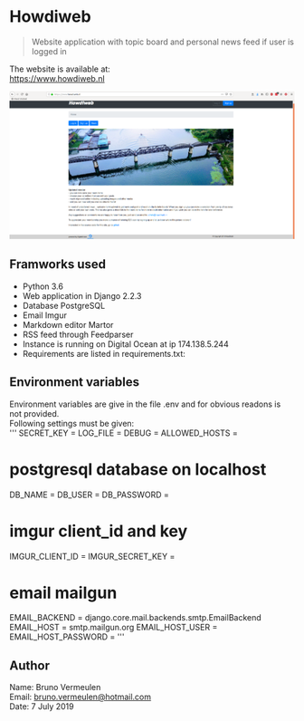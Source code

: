 # Howdiweb
>Website application with topic board and personal news feed if user is logged in

The website is available at:  
https://www.howdiweb.nl  

![](howdiweb_screenshot.png)

## Framworks used
- Python 3.6
- Web application in Django 2.2.3
- Database PostgreSQL
- Email Imgur
- Markdown editor Martor
- RSS feed through Feedparser
- Instance is running on Digital Ocean at ip 174.138.5.244
- Requirements are listed in requirements.txt:

## Environment variables
Environment variables are give in the file .env and for obvious readons is not provided.   
Following settings must be given:  
'''
SECRET_KEY =
LOG_FILE =
DEBUG =
ALLOWED_HOSTS =
 
# postgresql database on localhost
DB_NAME =
DB_USER =
DB_PASSWORD =

# imgur client_id and key
IMGUR_CLIENT_ID =
IMGUR_SECRET_KEY =
 
# email mailgun
EMAIL_BACKEND = django.core.mail.backends.smtp.EmailBackend
EMAIL_HOST = smtp.mailgun.org
EMAIL_HOST_USER =
EMAIL_HOST_PASSWORD =
'''

## Author
Name: Bruno Vermeulen  
Email: bruno.vermeulen@hotmail.com  
Date: 7 July 2019  
